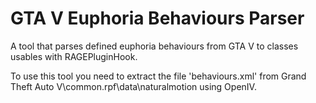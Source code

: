# GTA V Euphoria Behaviours Parser
A tool that parses defined euphoria behaviours from GTA V to classes usables with RAGEPluginHook.

To use this tool you need to extract the file 'behaviours.xml' from Grand Theft Auto V\common.rpf\data\naturalmotion using OpenIV.
